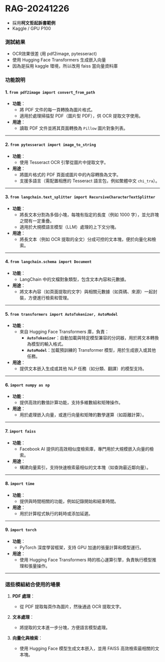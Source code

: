# RAG-20241226
- 採用**柯文哲起訴書範例**
- Kaggle / GPU P100

### 測試結果
- OCR效果很差 (用 pdf2image, pytesseract)
- 使用 Hugging Face Transformers 生成嵌入向量
- 因為是採用 kaggle 環境，所以改用 faiss 當向量資料庫

### 功能說明

#### 1. `from pdf2image import convert_from_path`
- **功能**：
  - 將 PDF 文件的每一頁轉換為圖片格式。
  - 適用於處理掃描型 PDF（圖片型 PDF），供 OCR 提取文字使用。
- **用途**：
  - 讀取 PDF 文件並將其頁面轉換為 `Pillow` 圖片對象列表。

---

#### 2. `from pytesseract import image_to_string`
- **功能**：
  - 使用 Tesseract OCR 引擎從圖片中提取文字。
- **用途**：
  - 將圖片格式的 PDF 頁面或圖片中的內容轉換為文字。
  - 支援多語言（需配置相應的 Tesseract 語言包，例如繁體中文 `chi_tra`）。

---

#### 3. `from langchain.text_splitter import RecursiveCharacterTextSplitter`
- **功能**：
  - 將長文本分割為多個小塊，每塊有指定的長度（例如 1000 字），並允許塊之間有一定重疊。
  - 適用於大規模語言模型（LLM）處理的上下文分塊。
- **用途**：
  - 將長文本（例如 OCR 提取的全文）分成可控的文本塊，便於向量化和檢索。

---

#### 4. `from langchain.schema import Document`
- **功能**：
  - LangChain 中的文檔對象類型，包含文本內容和元數據。
- **用途**：
  - 將文本內容（如頁面提取的文字）與相關元數據（如頁碼、來源）一起封裝，方便進行檢索和管理。

---

#### 5. `from transformers import AutoTokenizer, AutoModel`
- **功能**：
  - 來自 Hugging Face Transformers 庫，負責：
    - **`AutoTokenizer`**：自動加載與特定模型兼容的分詞器，用於將文本轉換為模型的輸入格式。
    - **`AutoModel`**：加載預訓練的 Transformer 模型，用於生成嵌入或其他任務。
- **用途**：
  - 提供文本嵌入生成或其他 NLP 任務（如分類、翻譯）的模型支持。

---

#### 6. `import numpy as np`
- **功能**：
  - 提供高效的數值計算功能，支持多維數組和矩陣操作。
- **用途**：
  - 用於處理嵌入向量，或進行向量和矩陣的數學運算（如距離計算）。

---

#### 7. `import faiss`
- **功能**：
  - Facebook AI 提供的高效相似度檢索庫，專門用於大規模嵌入向量的檢索。
- **用途**：
  - 構建向量索引，支持快速檢索最相似的文本塊（如查詢最近鄰向量）。

---

#### 8. `import time`
- **功能**：
  - 提供與時間相關的功能，例如記錄開始和結束時間。
- **用途**：
  - 用於計算程式執行的耗時或添加延遲。

---

#### 9. `import torch`
- **功能**：
  - PyTorch 深度學習框架，支持 GPU 加速的張量計算和模型運行。
- **用途**：
  - 使用 Hugging Face Transformers 時的核心運算引擎，負責執行模型推理和張量操作。

---

### 這些模組結合使用的場景
1. **PDF 處理**：
   - 從 PDF 提取每頁作為圖片，然後通過 OCR 提取文字。
   
2. **文本處理**：
   - 將提取的文本進一步分塊，方便語言模型處理。
   
3. **向量化與檢索**：
   - 使用 Hugging Face 模型生成文本嵌入，並用 FAISS 高效檢索最相關的文本塊。
